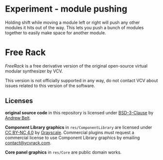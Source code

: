 # Experiment - module pushing

Holding shift while moving a module left or right will push any other modules it hits out of the way.
This lets you push a bunch of modules together to easily make space for another module.

# Free Rack

*FreeRack* is a free derivative version of the original open-source virtual modular synthesizer by VCV.

This version is not officially supported in any way, do not contact VCV about issues related to this version of the software.

## Licenses

**original source code** in this repository is licensed under [BSD-3-Clause](LICENSE.txt) by [Andrew Belt](https://andrewbelt.name/).

**Component Library graphics** in `res/ComponentLibrary` are licensed under [CC BY-NC 4.0](https://creativecommons.org/licenses/by-nc/4.0/) by [Grayscale](http://grayscale.info/). Commercial plugins must request a commercial license to use Component Library graphics by emailing contact@vcvrack.com.

**Core panel graphics** in `res/Core` are public domain works.

